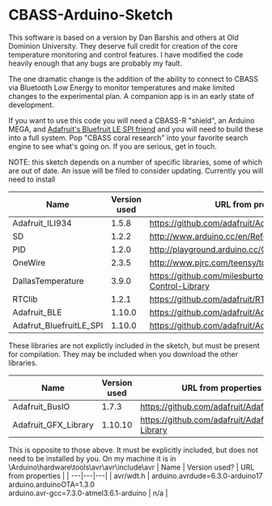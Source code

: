 # CBASS-Arduino-Sketch
 
This software is based on a version by Dan Barshis and others at Old Dominion University.  They deserve full credit for creation of the core temperature monitoring and control features.  I have modified the code heavily enough that any bugs are probably my fault. 

The one dramatic change is the addition of the ability to connect to CBASS via Bluetooth Low Energy to monitor temperatures and make limited changes to the experimental plan.  A companion app is in an early state of development.

If you want to use this code you will need a CBASS-R "shield", an Arduino MEGA, and [Adafruit's Bluefruit LE SPI friend](https://www.adafruit.com/product/2633) and you will need to build these into a full system.  Pop "CBASS coral research" into your favorite search engine to see what's going on.  If you are serious, get in touch.

NOTE: this sketch depends on a number of specific libraries, some of which are out of date.  An issue will be filed to consider updating.  Currently you will need to install

| Name | Version used | URL from properties |
| ---|---|---|
| Adafruit_ILI934 | 1.5.8 | https://github.com/adafruit/Adafruit_ILI9341 |
| SD | 1.2.2 | http://www.arduino.cc/en/Reference/SD |
| PID | 1.2.0 | http://playground.arduino.cc/Code/PIDLibrary |
| OneWire | 2.3.5 | http://www.pjrc.com/teensy/td_libs_OneWire.html |
| DallasTemperature | 3.9.0 | https://github.com/milesburton/Arduino-Temperature-Control-Library |
| RTClib | 1.2.1 | https://github.com/adafruit/RTClib |
| Adafruit_BLE | 1.10.0 | https://github.com/adafruit/Adafruit_BluefruitLE_nRF51 |
| Adafrut_BluefruitLE_SPI | 1.10.0 | https://github.com/adafruit/Adafruit_BluefruitLE_nRF51 |

These libraries are not explictly included in the sketch, but must be present for compilation.  They may be included when you download the other libraries.

| Name | Version used | URL from properties |
| ---|---|---|
| Adafruit_BusIO | 1.7.3 | https://github.com/adafruit/Adafruit_BusIO |
| Adafruit_GFX_Library | 1.10.10 | https://github.com/adafruit/Adafruit-GFX-Library

This is opposite to those above.  It must be explicitly included, but does not need to be installed by you.  On my machine it is in
<where software gets installed>\Arduino\hardware\tools\avr\avr\include\avr
| Name | Version used? | URL from properties |
| ---|---|---|
| avr/wdt.h | arduino.avrdude=6.3.0-arduino17 <br/> arduino.arduinoOTA=1.3.0 <br/> arduino.avr-gcc=7.3.0-atmel3.6.1-arduino | n/a |

